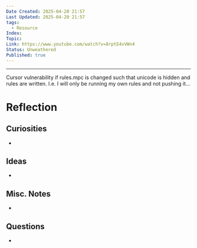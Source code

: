 ```yaml
---
Date Created: 2025-04-20 21:57
Last Updated: 2025-04-20 21:57
tags:
  - Resource
Index: 
Topic: 
Link: https://www.youtube.com/watch?v=8rptE4vVWn4
Status: Unweathered
Published: true
---
```

---

Cursor vulnerability if rules.mpc is changed such that unicode is hidden and rules are written. I.e. I will only be running my own rules and not pushing it...

# Reflection
## Curiosities
- 

## Ideas
- 

## Misc. Notes
- 

## Questions
- 